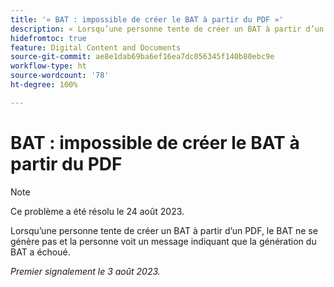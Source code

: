 ```yaml
---
title: '« BAT : impossible de créer le BAT à partir du PDF »'
description: « Lorsqu’une personne tente de créer un BAT à partir d’un PDF, le BAT ne se génère pas et la personne voit un message indiquant que la génération du BAT a échoué. »
hidefromtoc: true
feature: Digital Content and Documents
source-git-commit: ae8e1dab69ba6ef16ea7dc056345f140b80ebc9e
workflow-type: ht
source-wordcount: '78'
ht-degree: 100%

---
```



# BAT : impossible de créer le BAT à partir du PDF

<!--WF and WFP TOCs-->

>[!NOTE]
>
>Ce problème a été résolu le 24 août 2023.

Lorsqu’une personne tente de créer un BAT à partir d’un PDF, le BAT ne se génère pas et la personne voit un message indiquant que la génération du BAT a échoué.

_Premier signalement le 3 août 2023._